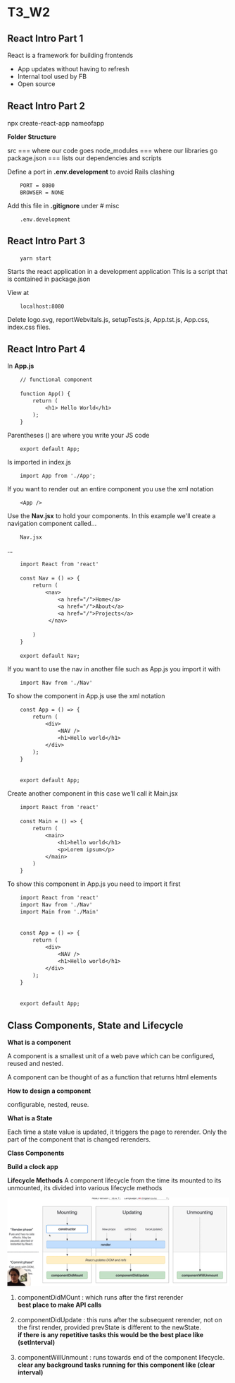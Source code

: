  # T3_W2 

## React Intro Part 1   

React is a framework for building frontends 

* App updates without having to refresh 
* Internal tool used by FB 
* Open source
 
## React Intro Part 2

npx create-react-app nameofapp
 
<strong>Folder Structure</strong>

src === where our code goes 
node_modules === where our libraries go
package.json === lists our dependencies and scripts 

Define a port in <strong>.env.development</strong> to avoid Rails clashing 

        PORT = 8080
        BROWSER = NONE 

Add this file in <strong>.gitignore</strong> under # misc

         
        .env.development

## React Intro Part 3

        yarn start 

Starts the react application in a development application 
This is a script that is contained in package.json

View at 

        localhost:8080


<!-- In <strong>index.js</strong> remove import from ./app and change the 

        ReactDOM.reender(
            <App />
            document.getElementById('root')
        );

to 

          ReactDOM.reender(
            <h1>hello world!</h1>
            document.getElementById('root')
        ); -->


Delete logo.svg, reportWebvitals.js, setupTests.js, App.tst.js, App.css, index.css files. 

## React Intro Part 4

 
In <strong>App.js</strong>

        // functional component

        function App() {
            return (
                <h1> Hello World</h1>
            );
        }

Parentheses () are where you write your JS code 

        export default App;

Is imported in index.js

        import App from './App';

If you want to render out an entire component you use the xml notation

        <App />


Use the <strong>Nav.jsx</strong> to hold your components. In this example we'll create a navigation component called...

        Nav.jsx 

...

        import React from 'react'

        const Nav = () => {
            return (
                <nav>
                    <a href="/">Home</a>
                    <a href="/">About</a>
                    <a href="/">Projects</a>
                 </nav>   

            )
        }

        export default Nav; 

If you want to use the nav in another file such as App.js you import it with 

        import Nav from './Nav'

To show the component in App.js use the xml notation 

        const App = () => {
            return (
                <div>
                    <NAV />
                    <h1>Hello world</h1>
                </div>
            );
        }


        export default App;


Create another component in this case we'll call it Main.jsx

        import React from 'react'

        const Main = () => {
            return (
                <main>
                    <h1>hello world</h1>
                    <p>Lorem ipsum</p>
                </main>
            )
        }

To show this component in App.js you need to import it first 

        import React from 'react'
        import Nav from './Nav'
        import Main from './Main'


        const App = () => {
            return (
                <div>
                    <NAV />
                    <h1>Hello world</h1>
                </div>
            );
        }


        export default App;


## Class Components, State and Lifecycle 

<strong>What is a component</strong>

A component is a smallest unit of a web pave which can be configured, reused and nested. 

A component can be thought of as a function that returns html elements 

<strong>How to design a component</strong>

configurable, nested, reuse. 

<strong>What is a State</strong>

Each time a state value is updated, it triggers the page to rerender.
Only the part of the component that is changed rerenders. 

<strong>Class Components</strong>

<strong>Build a clock app</strong>

<strong>Lifecycle Methods</strong>
A component lifecycle from the time its mounted to its unmounted, its divided into various lifecycle methods 

![Screenshots](./docs/9.png "screenshots")

<ol>
        <li>componentDidMOunt : which runs after the first rerender <br><strong> best place to make API calls</strong></li><br>
        <li>componentDidUpdate : this runs after the subsequent rerender, not on the first render, provided prevState is different to the newState. <br><strong> if there is any repetitive tasks this would be the best place like (setInterval)</strong></li><br>
        <li>componentWillUnmount : runs towards end of the component lifecycle.<strong> <br>clear any background tasks running for this component like (clear interval)</strong> </li>

</ol>



